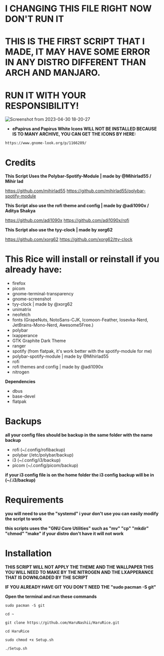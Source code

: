 # I CHANGING THIS FILE RIGHT NOW DON'T RUN IT


# THIS IS THE FIRST SCRIPT THAT I MADE, IT MAY HAVE SOME ERROR IN ANY DISTRO DIFFERENT THAN ARCH AND MANJARO. 
# RUN IT WITH YOUR RESPONSIBILITY!

![Screenshot from 2023-04-30 18-20-27](https://user-images.githubusercontent.com/116776134/235376866-077d6c5c-7ba8-406c-b658-c33d6e7ebf9b.png)


- **ePapirus and Papirus White Icons
WILL NOT BE INSTALLED BECAUSE IS TO MANY ARCHIVE, YOU CAN GET THE ICONS BY HERE:**

```https://www.gnome-look.org/p/1166289/```

# Credits
**This Script Uses the Polybar-Spotify-Module | made by
 @Mihirlad55 / Mihir lad**

https://github.com/mihirlad55
https://github.com/mihirlad55/polybar-spotify-module


**This Script also use the rofi theme and config | made by
 @adi1090x / Aditya Shakya**

https://github.com/adi1090x
https://github.com/adi1090x/rofi

**This Script also use the tyy-clock | made by
 xorg62**

https://github.com/xorg62
https://github.com/xorg62/tty-clock


# This Rice will install or reinstall if you already have:
- firefox
- picom
- gnome-terminal-transparency
- gnome-screenshot
- tyy-clock | made by @xorg62
- unimatrix
- neofetch
- fonts (GrapeNuts, NotoSans-CJK, Icomoon-Feather, losevka-Nerd, JetBrains-Mono-Nerd, Awesome5Free.)
- polybar
- lxapperance
- GTK Graphite Dark Theme
- ranger
- spotify (from flatpak, it's work better with the spotify-module for me)
- polybar-spotify-module | made by @Mihirlad55
- rofi
- rofi themes and config | made by @adi1090x
- nitrogen

**Dependencies**

- dbus
- base-devel 
- flatpak



# Backups
**all your config files should be backup in the same folder with the name backup**

- rofi (~/.config/rofibackup)
- polybar (/etc/polybar/backup)
- i3 (~/.config/i3/backup)
- picom (~/.config/picom/backup)


**if your i3 config file is on the home folder the i3 config backup will be in (~/.i3/backup)**

# Requirements

**you will need to use the "systemd" i your don't use you can easily modify the script to work**

**this scripts uses the "GNU Core Utilities" such as "mv" "cp" "mkdir" "chmod" "make" if your distro don't have it will not work** 



# Installation

**THIS SCRIPT WILL NOT APPLY THE THEME AND THE WALLPAPER THIS YOU WILL NEED TO MAKE BY THE NITROGEN AND THE LXAPPERANCE THAT IS DOWNLOADED BY THE SCRIPT**

**IF YOU ALREADY HAVE GIT YOU DON'T NEED THE "sudo pacman -S git"**

**Open the terminal and run these commands**

```sudo pacman -S git```

```cd ~```

```git clone https://github.com/HaruNashii/HaruRice.git```

```cd HaruRice```

```sudo chmod +x Setup.sh```

```./Setup.sh```


